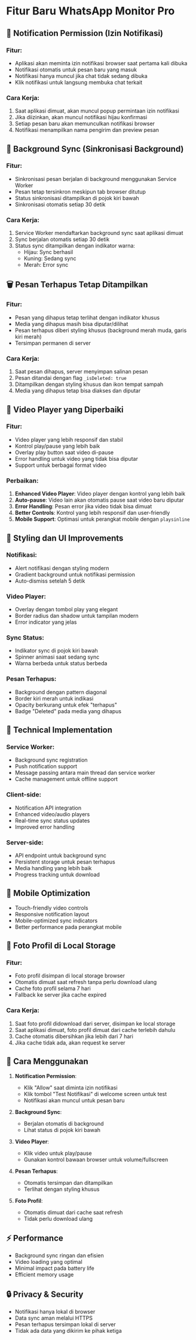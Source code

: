 # Fitur Baru WhatsApp Monitor Pro

## 🔔 Notification Permission (Izin Notifikasi)

### Fitur:
- Aplikasi akan meminta izin notifikasi browser saat pertama kali dibuka
- Notifikasi otomatis untuk pesan baru yang masuk
- Notifikasi hanya muncul jika chat tidak sedang dibuka
- Klik notifikasi untuk langsung membuka chat terkait

### Cara Kerja:
1. Saat aplikasi dimuat, akan muncul popup permintaan izin notifikasi
2. Jika diizinkan, akan muncul notifikasi hijau konfirmasi
3. Setiap pesan baru akan memunculkan notifikasi browser
4. Notifikasi menampilkan nama pengirim dan preview pesan

## 🔄 Background Sync (Sinkronisasi Background)

### Fitur:
- Sinkronisasi pesan berjalan di background menggunakan Service Worker
- Pesan tetap tersinkron meskipun tab browser ditutup
- Status sinkronisasi ditampilkan di pojok kiri bawah
- Sinkronisasi otomatis setiap 30 detik

### Cara Kerja:
1. Service Worker mendaftarkan background sync saat aplikasi dimuat
2. Sync berjalan otomatis setiap 30 detik
3. Status sync ditampilkan dengan indikator warna:
   - Hijau: Sync berhasil
   - Kuning: Sedang sync
   - Merah: Error sync

## 🗑️ Pesan Terhapus Tetap Ditampilkan

### Fitur:
- Pesan yang dihapus tetap terlihat dengan indikator khusus
- Media yang dihapus masih bisa diputar/dilihat
- Pesan terhapus diberi styling khusus (background merah muda, garis kiri merah)
- Tersimpan permanen di server

### Cara Kerja:
1. Saat pesan dihapus, server menyimpan salinan pesan
2. Pesan ditandai dengan flag `_isDeleted: true`
3. Ditampilkan dengan styling khusus dan ikon tempat sampah
4. Media yang dihapus tetap bisa diakses dan diputar

## 🎥 Video Player yang Diperbaiki

### Fitur:
- Video player yang lebih responsif dan stabil
- Kontrol play/pause yang lebih baik
- Overlay play button saat video di-pause
- Error handling untuk video yang tidak bisa diputar
- Support untuk berbagai format video

### Perbaikan:
1. **Enhanced Video Player**: Video player dengan kontrol yang lebih baik
2. **Auto-pause**: Video lain akan otomatis pause saat video baru diputar
3. **Error Handling**: Pesan error jika video tidak bisa dimuat
4. **Better Controls**: Kontrol yang lebih responsif dan user-friendly
5. **Mobile Support**: Optimasi untuk perangkat mobile dengan `playsinline`

## 🎨 Styling dan UI Improvements

### Notifikasi:
- Alert notifikasi dengan styling modern
- Gradient background untuk notifikasi permission
- Auto-dismiss setelah 5 detik

### Video Player:
- Overlay dengan tombol play yang elegant
- Border radius dan shadow untuk tampilan modern
- Error indicator yang jelas

### Sync Status:
- Indikator sync di pojok kiri bawah
- Spinner animasi saat sedang sync
- Warna berbeda untuk status berbeda

### Pesan Terhapus:
- Background dengan pattern diagonal
- Border kiri merah untuk indikasi
- Opacity berkurang untuk efek "terhapus"
- Badge "Deleted" pada media yang dihapus

## 🔧 Technical Implementation

### Service Worker:
- Background sync registration
- Push notification support
- Message passing antara main thread dan service worker
- Cache management untuk offline support

### Client-side:
- Notification API integration
- Enhanced video/audio players
- Real-time sync status updates
- Improved error handling

### Server-side:
- API endpoint untuk background sync
- Persistent storage untuk pesan terhapus
- Media handling yang lebih baik
- Progress tracking untuk download

## 📱 Mobile Optimization

- Touch-friendly video controls
- Responsive notification layout
- Mobile-optimized sync indicators
- Better performance pada perangkat mobile

## 📸 Foto Profil di Local Storage

### Fitur:
- Foto profil disimpan di local storage browser
- Otomatis dimuat saat refresh tanpa perlu download ulang
- Cache foto profil selama 7 hari
- Fallback ke server jika cache expired

### Cara Kerja:
1. Saat foto profil didownload dari server, disimpan ke local storage
2. Saat aplikasi dimuat, foto profil dimuat dari cache terlebih dahulu
3. Cache otomatis dibersihkan jika lebih dari 7 hari
4. Jika cache tidak ada, akan request ke server

## 🚀 Cara Menggunakan

1. **Notification Permission**:
   - Klik "Allow" saat diminta izin notifikasi
   - Klik tombol "Test Notifikasi" di welcome screen untuk test
   - Notifikasi akan muncul untuk pesan baru

2. **Background Sync**:
   - Berjalan otomatis di background
   - Lihat status di pojok kiri bawah

3. **Video Player**:
   - Klik video untuk play/pause
   - Gunakan kontrol bawaan browser untuk volume/fullscreen

4. **Pesan Terhapus**:
   - Otomatis tersimpan dan ditampilkan
   - Terlihat dengan styling khusus

5. **Foto Profil**:
   - Otomatis dimuat dari cache saat refresh
   - Tidak perlu download ulang

## ⚡ Performance

- Background sync ringan dan efisien
- Video loading yang optimal
- Minimal impact pada battery life
- Efficient memory usage

## 🔒 Privacy & Security

- Notifikasi hanya lokal di browser
- Data sync aman melalui HTTPS
- Pesan terhapus tersimpan lokal di server
- Tidak ada data yang dikirim ke pihak ketiga
